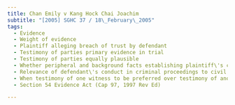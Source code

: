 ```yaml
---
title: Chan Emily v Kang Hock Chai Joachim 
subtitle: "[2005] SGHC 37 / 18\_February\_2005"
tags:
  - Evidence
  - Weight of evidence
  - Plaintiff alleging breach of trust by defendant
  - Testimony of parties primary evidence in trial
  - Testimony of parties equally plausible
  - Whether peripheral and background facts establishing plaintiff\'s case on balance of probabilities
  - Relevance of defendant\'s conduct in criminal proceedings to civil proceedings
  - When testimony of one witness to be preferred over testimony of another
  - Section 54 Evidence Act (Cap 97, 1997 Rev Ed)

---
```


